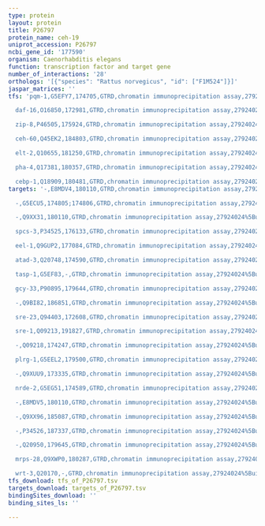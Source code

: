 ```yaml
---
type: protein
layout: protein
title: P26797
protein_name: ceh-19
uniprot_accession: P26797
ncbi_gene_id: '177590'
organism: Caenorhabditis elegans
function: transcription factor and target gene
number_of_interactions: '28'
orthologs: '[{"species": "Rattus norvegicus", "id": ["F1M524"]}]'
jaspar_matrices: ''
tfs: 'pqm-1,G5EFY7,174705,GTRD,chromatin immunoprecipitation assay,27924024%5Buid%5D,No

  daf-16,O16850,172981,GTRD,chromatin immunoprecipitation assay,27924024%5Buid%5D,No

  zip-8,P46505,175924,GTRD,chromatin immunoprecipitation assay,27924024%5Buid%5D,No

  ceh-60,Q45EK2,184803,GTRD,chromatin immunoprecipitation assay,27924024%5Buid%5D,No

  elt-2,Q10655,181250,GTRD,chromatin immunoprecipitation assay,27924024%5Buid%5D,No

  pha-4,Q17381,180357,GTRD,chromatin immunoprecipitation assay,27924024%5Buid%5D,No

  cebp-1,Q18909,180481,GTRD,chromatin immunoprecipitation assay,27924024%5Buid%5D,No'
targets: '-,E8MDV4,180110,GTRD,chromatin immunoprecipitation assay,27924024%5Buid%5D,No

  -,G5ECU5,174805;174806,GTRD,chromatin immunoprecipitation assay,27924024%5Buid%5D,No

  -,Q9XX31,180110,GTRD,chromatin immunoprecipitation assay,27924024%5Buid%5D,No

  spcs-3,P34525,176133,GTRD,chromatin immunoprecipitation assay,27924024%5Buid%5D,No

  eel-1,Q9GUP2,177084,GTRD,chromatin immunoprecipitation assay,27924024%5Buid%5D,No

  atad-3,Q20748,174590,GTRD,chromatin immunoprecipitation assay,27924024%5Buid%5D,No

  tasp-1,G5EF83,-,GTRD,chromatin immunoprecipitation assay,27924024%5Buid%5D,No

  gcy-33,P90895,179644,GTRD,chromatin immunoprecipitation assay,27924024%5Buid%5D,No

  -,Q9BI82,186851,GTRD,chromatin immunoprecipitation assay,27924024%5Buid%5D,No

  sre-23,Q94403,172608,GTRD,chromatin immunoprecipitation assay,27924024%5Buid%5D,No

  sre-1,Q09213,191827,GTRD,chromatin immunoprecipitation assay,27924024%5Buid%5D,No

  -,Q09218,174247,GTRD,chromatin immunoprecipitation assay,27924024%5Buid%5D,No

  plrg-1,G5EEL2,179500,GTRD,chromatin immunoprecipitation assay,27924024%5Buid%5D,No

  -,Q9XUU9,173335,GTRD,chromatin immunoprecipitation assay,27924024%5Buid%5D,No

  nrde-2,G5EG51,174589,GTRD,chromatin immunoprecipitation assay,27924024%5Buid%5D,No

  -,E8MDV5,180110,GTRD,chromatin immunoprecipitation assay,27924024%5Buid%5D,No

  -,Q9XX96,185087,GTRD,chromatin immunoprecipitation assay,27924024%5Buid%5D,No

  -,P34526,187337,GTRD,chromatin immunoprecipitation assay,27924024%5Buid%5D,No

  -,Q20950,179645,GTRD,chromatin immunoprecipitation assay,27924024%5Buid%5D,No

  mrps-28,Q9XWP0,180287,GTRD,chromatin immunoprecipitation assay,27924024%5Buid%5D,No

  wrt-3,Q20170,-,GTRD,chromatin immunoprecipitation assay,27924024%5Buid%5D,No'
tfs_download: tfs_of_P26797.tsv
targets_download: targets_of_P26797.tsv
bindingSites_download: ''
binding_sites_ls: ''

---
```

